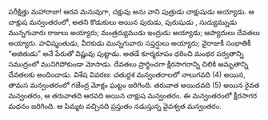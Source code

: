 ﻿పరీక్షిత్తు మహారాజా! ఆరవ మనువుగా, చక్షువు అను వాని పుత్రుడు చాక్షుషుడు అయ్యాడు. ఆ చాక్షుష మన్వంతరంలో, అతని కొడుకులు అయిన పురుడు, పురుషుడు , సుద్యుమ్నుడు మున్నగువారు రాజులు అయ్యారు; మంత్రద్యుముడు ఇంద్రుడు అయ్యాడు; ఆప్యాదులు దేవతలు అయ్యారు. హవిష్మంతుడు, వీరకుడు మున్నగువారు సప్తర్షులు అయ్యారు; వైరాజుకీ సంభాతికీ “అజితుడు” అనే పేరుతో విష్ణువు పుట్టాడు. అతడే కూర్మరూపం ధరించి మంథర పర్వతాన్ని సముద్రంలో మునిగిపోకుండా మోసాడు. దేవతలు ప్రార్థించగా క్షీరసాగరాన్ని చిలికి అమృతాన్ని దేవతలకు అందించాడు. 
విశేష వివరణ: చతుర్దశ మన్వంతరాలలో నాలుగవది (4) అయిన, తామస మన్వంతరంలో గజేంద్ర మోక్షం ఘట్టం జరిగింది. తరువాత అయిదవది (5) అయిన రైవత మన్వంతరం, ఆ తరువాతది ఆరవది అయిన చాక్షుష మన్వంతరం. ఈ మన్వంతరంలో క్షీరసాగర మధనం జరిగింది. ఆ పిమ్మట వచ్చినది ప్రస్తుతం నడుస్తున్న వైవశ్వత మన్వంతరం. 

